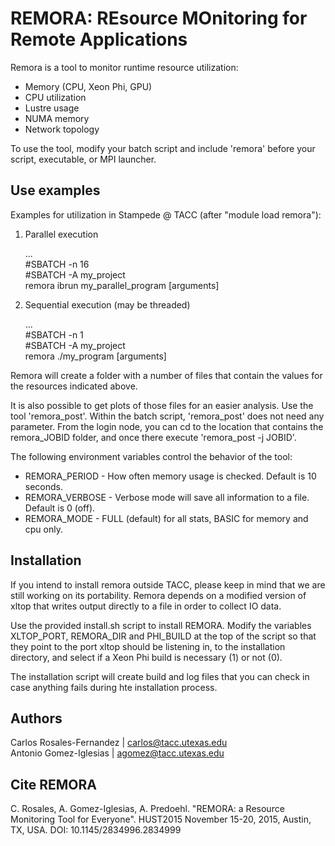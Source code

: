 # REMORA: REsource MOnitoring for Remote Applications

Remora is a tool to monitor runtime resource utilization:
  * Memory (CPU, Xeon Phi, GPU)
  * CPU utilization
  * Lustre usage
  * NUMA memory
  * Network topology

To use the tool, modify your batch script and include 'remora' before your script, 
executable, or MPI launcher.

## Use examples

Examples for utilization in Stampede @ TACC (after "module load remora"):

1. Parallel execution

    ...  
    \#SBATCH -n 16  
    \#SBATCH -A my_project  
    remora ibrun my_parallel_program [arguments]

2. Sequential execution (may be threaded)

    ...  
    \#SBATCH -n 1  
    \#SBATCH -A my_project  
    remora ./my_program [arguments]

Remora will create a folder with a number of files that contain the values for the 
resources indicated above.

It is also possible to get plots of those files for an easier analysis. Use the tool
'remora_post'. Within the batch script, 'remora_post' does not need any parameter.
From the login node, you can cd to the location that contains the remora_JOBID folder, 
and once there execute 'remora_post -j JOBID'.

The following environment variables control the behavior of the tool:

  * REMORA_PERIOD  - How often memory usage is checked. Default is 10 seconds.
  * REMORA_VERBOSE - Verbose mode will save all information to a file. Default is 0 (off).
  * REMORA_MODE    - FULL (default) for all stats, BASIC for memory and cpu only.

## Installation

If you intend to install remora outside TACC, please keep in mind that we are still 
working on its portability. Remora depends on a modified version of xltop that writes 
output directly to a file in order to collect IO data.

Use the provided install.sh script to install REMORA. Modify the variables
XLTOP_PORT, REMORA_DIR and PHI_BUILD at the top of the script so that they 
point to the port xltop should be listening in, to the installation directory, 
and select if a Xeon Phi build is necessary (1) or not (0).

The installation script will create build and log files that you can check
in case anything fails during hte installation process.

## Authors 

Carlos Rosales-Fernandez | carlos@tacc.utexas.edu  
Antonio Gomez-Iglesias   | agomez@tacc.utexas.edu

## Cite REMORA

C. Rosales, A. Gomez-Iglesias, A. Predoehl. "REMORA: a Resource Monitoring Tool for Everyone". HUST2015 November 15-20, 2015, Austin, TX, USA. DOI: 10.1145/2834996.2834999
